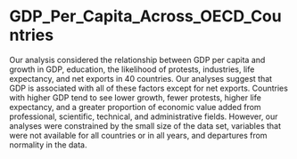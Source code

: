 # GDP_Per_Capita_Across_OECD_Countries


Our analysis considered the relationship between GDP per capita and growth in GDP, education, the likelihood
of protests, industries, life expectancy, and net exports in 40 countries. Our analyses suggest that
GDP is associated with all of these factors except for net exports. Countries with higher GDP tend to see
lower growth, fewer protests, higher life expectancy, and a greater proportion of economic value added from
professional, scientific, technical, and administrative fields. However, our analyses were constrained by the
small size of the data set, variables that were not available for all countries or in all years, and departures
from normality in the data.
